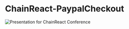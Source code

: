 # ChainReact-PaypalCheckout
![Presentation for ChainReact Conference](https://www.youtube.com/embed/tXnKH-NwL28?rel=0&amp;showinfo=0)
